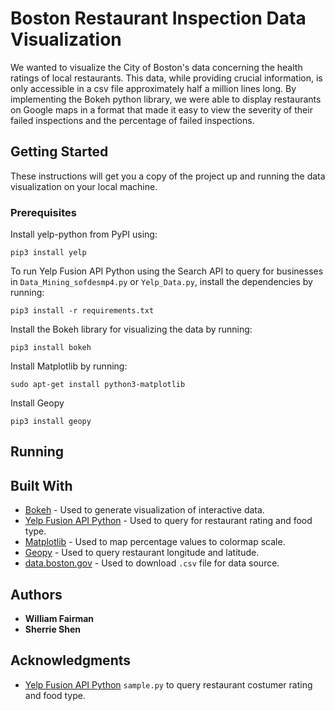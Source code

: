 # Boston Restaurant Inspection Data Visualization

We wanted to visualize the City of Boston's data concerning the health ratings of local restaurants. This data, while providing crucial information, is only accessible in a csv file approximately half a million lines long. By implementing the Bokeh python library, we were able to display restaurants on Google maps in a format that made it easy to view the severity of their failed inspections and the percentage of failed inspections.

## Getting Started

These instructions will get you a copy of the project up and running the data visualization on your local machine.

### Prerequisites


Install yelp-python from PyPI using:

```
pip3 install yelp

```

To run Yelp Fusion API Python using the Search API to query for businesses in ```Data_Mining_sofdesmp4.py``` or ```Yelp_Data.py```, install the dependencies by running:

```
pip3 install -r requirements.txt
```

Install the Bokeh library for visualizing the data by running:
```
pip3 install bokeh
```
Install Matplotlib by running:
```
sudo apt-get install python3-matplotlib
```
Install Geopy
```
pip3 install geopy
```
## Running



## Built With

* [Bokeh](https://bokeh.pydata.org/en/latest/) - Used to generate visualization of interactive data.
* [Yelp Fusion API Python](https://www.yelp.com/developers/documentation/v3/get_started) - Used to query for restaurant rating and food type.
* [Matplotlib](https://matplotlib.org/) - Used to map percentage values to colormap scale.
* [Geopy](https://geopy.readthedocs.io/en/1.10.0/) - Used to query restaurant longitude and latitude.
* [data.boston.gov](https://data.boston.gov/dataset/food-establishment-inspections) - Used to download ```.csv``` file for data source.

## Authors

* **William Fairman**
* **Sherrie Shen**

## Acknowledgments

* [Yelp Fusion API Python](https://github.com/Yelp/yelp-fusion/tree/master/fusion/python) ```sample.py``` to query restaurant costumer rating and food type.
